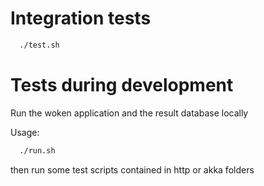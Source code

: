 
# Integration tests

```sh
  ./test.sh
```

# Tests during development

Run the woken application and the result database locally

Usage:

```sh
  ./run.sh
```

then run some test scripts contained in http or akka folders
